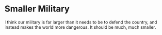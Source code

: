 # Smaller Military

I think our military is far larger than it needs to be to defend the country, and instead makes the world more dangerous. It should be much, much smaller.
